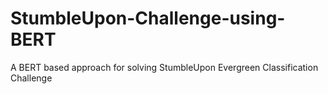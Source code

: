 # StumbleUpon-Challenge-using-BERT
A BERT based approach for solving StumbleUpon Evergreen Classification Challenge
